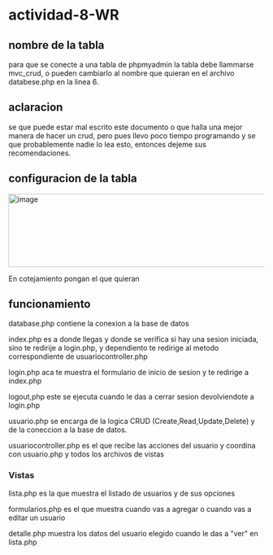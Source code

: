 # actividad-8-WR
## nombre de la tabla
para que se conecte a una tabla de phpmyadmin la tabla debe llammarse mvc_crud,
o pueden cambiarlo al nombre que quieran en el archivo databese.php en la linea 6.

## aclaracion
se que puede estar mal escrito este documento o que halla una mejor manera de hacer un crud, pero pues llevo poco tiempo programando y se que probablemente nadie lo lea esto, entonces dejeme sus recomendaciones.

## configuracion de la tabla
<img width="937" height="144" alt="image" src="https://github.com/user-attachments/assets/50d3d68f-4901-4594-87cc-b37a507a07ad" />

En cotejamiento pongan el que quieran

## funcionamiento 
database.php contiene la conexion a la base de datos  

index.php es a donde llegas y donde se verifica si hay una sesion iniciada, sino te redirije a login.php, y dependiento te redirige al metodo correspondiente de usuariocontroller.php

login.php aca te muestra el formulario de inicio de sesion y te redirige a index.php

logout,php este se ejecuta cuando le das a cerrar sesion devolviendote a login.php

usuario.php se encarga de la logica CRUD (Create,Read,Update,Delete) y de la coneccion a la base de datos.

usuariocontroller.php es el que recibe las acciones del usuario y coordina con usuario.php y todos los archivos de vistas

### Vistas
lista.php es la que muestra el listado de usuarios y de sus opciones

formularios.php es el que muestra cuando vas a agregar o cuando vas a editar un usuario

detalle.php muestra los datos del usuario elegido cuando le das a "ver" en lista.php
